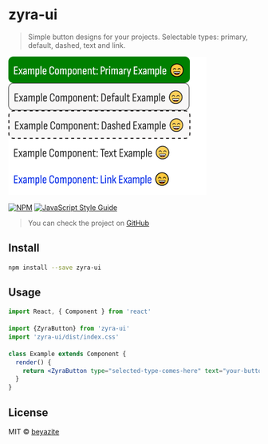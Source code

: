 # zyra-ui

> Simple button designs for your projects. Selectable types: primary, default, dashed, text and link.

![Preview](./src/zyra-ui.png)

[![NPM](https://img.shields.io/npm/v/zyra-ui.svg)](https://www.npmjs.com/package/zyra-ui) [![JavaScript Style Guide](https://img.shields.io/badge/code_style-standard-brightgreen.svg)](https://standardjs.com)

> You can check the project on [GitHub](https://github.com/beyazite/zyra-ui)

## Install

```bash
npm install --save zyra-ui
```

## Usage

```jsx
import React, { Component } from 'react'

import {ZyraButton} from 'zyra-ui'
import 'zyra-ui/dist/index.css'

class Example extends Component {
  render() {
    return <ZyraButton type="selected-type-comes-here" text="your-button-text-comes-here" />
  }
}
```

## License

MIT © [beyazite](https://github.com/beyazite)

